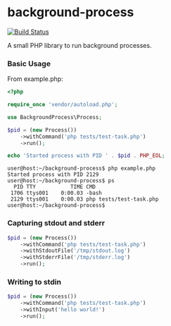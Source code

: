 # background-process

[![Build Status](https://travis-ci.org/maxwellhealth/background-process.svg?branch=master)](https://travis-ci.org/maxwellhealth/background-process)

A small PHP library to run background processes.

### Basic Usage

From example.php:

```php
<?php

require_once 'vendor/autoload.php';

use BackgroundProcess\Process;

$pid = (new Process())
    ->withCommand('php tests/test-task.php')
    ->run();

echo 'Started process with PID ' . $pid . PHP_EOL;

```

```
user@host:~/background-process$ php example.php
Started process with PID 2129
user@host:~/background-process$ ps
  PID TTY           TIME CMD
 1706 ttys001    0:00.03 -bash
 2129 ttys001    0:00.03 php tests/test-task.php
user@host:~/background-process$
```

### Capturing stdout and stderr
```php
$pid = (new Process())
    ->withCommand('php tests/test-task.php')
    ->withStdoutFile('/tmp/stdout.log')
    ->withStderrFile('/tmp/stderr.log')
    ->run();
```

### Writing to stdin

```php
$pid = (new Process())
    ->withCommand('php tests/test-task.php')
    ->withInput('hello world!')
    ->run();
```

